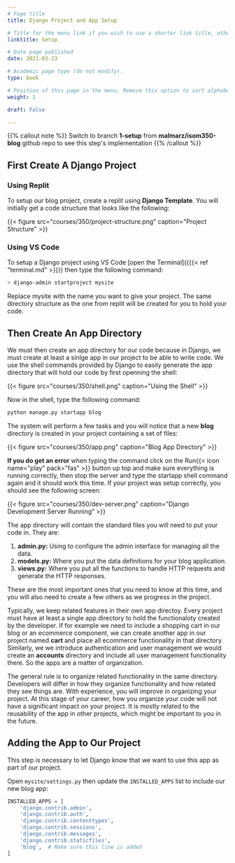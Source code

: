 ```yaml
---
# Page title
title: Django Project and App Setup

# Title for the menu link if you wish to use a shorter link title, otherwise remove this option.
linktitle: Setup

# Date page published
date: 2021-03-23

# Academic page type (do not modify).
type: book

# Position of this page in the menu. Remove this option to sort alphabetically.
weight: 1

draft: False

---
```


{{% callout note %}}
Switch to branch **1-setup** from **malmarz/isom350-blog** github repo to see this step's implementation
{{% /callout %}}

## First Create A Django Project
### Using Replit

To setup our blog project, create a replit using **Django Template**. You will initially get a code structure that looks like the following:

{{< figure src="courses/350/project-structure.png" caption="Project Structure" >}}

### Using VS Code

To setup a Django project using VS Code [open the Terminal]({{{< ref "terminal.md" >}}}) then type the following command:

```bash
> django-admin startproject mysite
```

Replace mysite with the name you want to give your project. The same directory structure as the one from replit will be created for you to hold your code.

## Then Create An App Directory

We must then create an app directory for our code because in Django, we must create at least a sinlge app in our project to be able to write code. We use the shell commands provided by Django to easily generate the app directory that will hold our code by first openning the shell:

{{< figure src="courses/350/shell.png" caption="Using the Shell" >}}

Now in the shell, type the following command:

```bash
python manage.py startapp blog
```

The system will perform a few tasks and you will notice that a new **blog** directory is created in your project containing a set of files:

{{< figure src="courses/350/app.png" caption="Blog App Directory" >}}

**If you do get an error** when typing the command click on the Run{{< icon name="play" pack="fas" >}} button up top and make sure everything is running correctly, then stop the server and type the startapp shell command again and it should work this time. If your project was setup correctly, you should see the following screen:

{{< figure src="courses/350/dev-server.png" caption="Django Development Server Running" >}}

The app directory will contain the standard files you will need to put your code in. They are:
1. **admin.py:** Using to configure the admin interface for managing all the data.
2. **models.py:** Where you put the data definitions for your blog application.
3. **views.py:** Where you put all the functions to handle HTTP requests and generate the HTTP responses.

These are the most important ones that you need to know at this time, and you will also need to create a few others as we progress in the project. 

Typically, we keep related features in their own app directoy. Every project must have at least a single app directory to hold the functionaloty created by the developer. If for example we need to include a shopping cart in our blog or an ecommerce component, we can create another app in our project named **cart** and place all ecommerce functionality in that directory. Similarly, we we introduce authentication and user management we would create an **accounts** directory and include all user management functionality there. So the apps are a matter of organization. 

The general rule is to organize related functionality in the same directory. Developers will differ in how they organize functionality and how related they see things are. With experience, you will improve in organizing your project. At this stage of your career, how you organize your code will not have a significant impact on your project. It is mostly related to the reusability of the app in other projects, which might be important to you in the future.

## Adding the App to Our Project

This step is necessary to let Django know that we want to use this app as part of our project.

Open `mysite/settings.py` then update the `INSTALLED_APPS` list to include our new blog app:

```python
INSTALLED_APPS = [
    'django.contrib.admin',
    'django.contrib.auth',
    'django.contrib.contenttypes',
    'django.contrib.sessions',
    'django.contrib.messages',
    'django.contrib.staticfiles',
    'blog',  # Make sure this line is added
]
```
